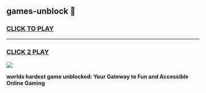 
## games-unblock 👋
<h3>
<a href="https://premium.freeplayer.one?title=games-unblock&ref=14F">CLICK TO PLAY</a></h3>
<hr>

<h3>
<a href="https://premium.freeplayer.one?title=games-unblock&ref=14F">CLICK 2 PLAY</a>
  
</h3>

<a href="https://premium.freeplayer.one?title=games-unblock&ref=12F/"><img src="https://clearcache.store/games.png"></a>


**worlds hardest game unblocked: Your Gateway to Fun and Accessible Online Gaming**
